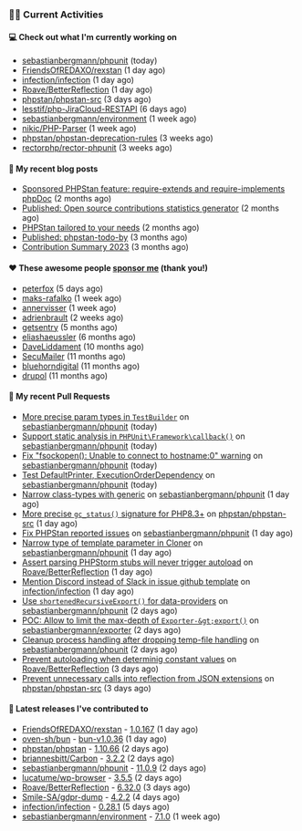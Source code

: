 ### 👨‍💻 Current Activities


#### 💻 Check out what I'm currently working on

- [sebastianbergmann/phpunit](https://github.com/sebastianbergmann/phpunit) (today)
- [FriendsOfREDAXO/rexstan](https://github.com/FriendsOfREDAXO/rexstan) (1 day ago)
- [infection/infection](https://github.com/infection/infection) (1 day ago)
- [Roave/BetterReflection](https://github.com/Roave/BetterReflection) (1 day ago)
- [phpstan/phpstan-src](https://github.com/phpstan/phpstan-src) (3 days ago)
- [lesstif/php-JiraCloud-RESTAPI](https://github.com/lesstif/php-JiraCloud-RESTAPI) (6 days ago)
- [sebastianbergmann/environment](https://github.com/sebastianbergmann/environment) (1 week ago)
- [nikic/PHP-Parser](https://github.com/nikic/PHP-Parser) (1 week ago)
- [phpstan/phpstan-deprecation-rules](https://github.com/phpstan/phpstan-deprecation-rules) (3 weeks ago)
- [rectorphp/rector-phpunit](https://github.com/rectorphp/rector-phpunit) (3 weeks ago)


#### 📜 My recent blog posts

- [Sponsored PHPStan feature: require-extends and require-implements phpDoc](https://staabm.github.io/2024/01/15/phpstan-require-extends-implements.html) (2 months ago)
- [Published: Open source contributions statistics generator](https://staabm.github.io/2024/01/10/oss-contribs-published.html) (2 months ago)
- [PHPStan tailored to your needs](https://staabm.github.io/2024/01/01/phpstan-customizing.html) (2 months ago)
- [Published: phpstan-todo-by](https://staabm.github.io/2023/12/17/phpstan-todo-by-published.html) (3 months ago)
- [Contribution Summary 2023](https://staabm.github.io/2023/12/07/contribution-summary-2023.html) (3 months ago)


#### ❤️ These awesome people [sponsor me](https://github.com/sponsors/staabm) (thank you!)

- [peterfox](https://github.com/peterfox) (5 days ago)
- [maks-rafalko](https://github.com/maks-rafalko) (1 week ago)
- [annervisser](https://github.com/annervisser) (1 week ago)
- [adrienbrault](https://github.com/adrienbrault) (2 weeks ago)
- [getsentry](https://github.com/getsentry) (5 months ago)
- [eliashaeussler](https://github.com/eliashaeussler) (6 months ago)
- [DaveLiddament](https://github.com/DaveLiddament) (10 months ago)
- [SecuMailer](https://github.com/SecuMailer) (11 months ago)
- [bluehorndigital](https://github.com/bluehorndigital) (11 months ago)
- [drupol](https://github.com/drupol) (11 months ago)


#### 🔨 My recent Pull Requests

- [More precise param types in `TestBuilder`](https://github.com/sebastianbergmann/phpunit/pull/5782) on [sebastianbergmann/phpunit](https://github.com/sebastianbergmann/phpunit) (today)
- [Support static analysis in `PHPUnit\Framework\callback()`](https://github.com/sebastianbergmann/phpunit/pull/5781) on [sebastianbergmann/phpunit](https://github.com/sebastianbergmann/phpunit) (today)
- [Fix &#34;fsockopen(): Unable to connect to hostname:0&#34; warning](https://github.com/sebastianbergmann/phpunit/pull/5780) on [sebastianbergmann/phpunit](https://github.com/sebastianbergmann/phpunit) (today)
- [Test DefaultPrinter, ExecutionOrderDependency](https://github.com/sebastianbergmann/phpunit/pull/5779) on [sebastianbergmann/phpunit](https://github.com/sebastianbergmann/phpunit) (today)
- [Narrow class-types with generic](https://github.com/sebastianbergmann/phpunit/pull/5778) on [sebastianbergmann/phpunit](https://github.com/sebastianbergmann/phpunit) (1 day ago)
- [More precise `gc_status()` signature for PHP8.3&#43;](https://github.com/phpstan/phpstan-src/pull/2996) on [phpstan/phpstan-src](https://github.com/phpstan/phpstan-src) (1 day ago)
- [Fix PHPStan reported issues](https://github.com/sebastianbergmann/phpunit/pull/5777) on [sebastianbergmann/phpunit](https://github.com/sebastianbergmann/phpunit) (1 day ago)
- [Narrow type of template parameter in Cloner](https://github.com/sebastianbergmann/phpunit/pull/5776) on [sebastianbergmann/phpunit](https://github.com/sebastianbergmann/phpunit) (1 day ago)
- [Assert parsing PHPStorm stubs will never trigger autoload](https://github.com/Roave/BetterReflection/pull/1418) on [Roave/BetterReflection](https://github.com/Roave/BetterReflection) (1 day ago)
- [Mention Discord instead of Slack in issue github template](https://github.com/infection/infection/pull/1951) on [infection/infection](https://github.com/infection/infection) (1 day ago)
- [Use `shortenedRecursiveExport()` for data-providers](https://github.com/sebastianbergmann/phpunit/pull/5774) on [sebastianbergmann/phpunit](https://github.com/sebastianbergmann/phpunit) (2 days ago)
- [POC: Allow to limit the max-depth of `Exporter-&gt;export()`](https://github.com/sebastianbergmann/exporter/pull/55) on [sebastianbergmann/exporter](https://github.com/sebastianbergmann/exporter) (2 days ago)
- [Cleanup process handling after dropping temp-file handling](https://github.com/sebastianbergmann/phpunit/pull/5772) on [sebastianbergmann/phpunit](https://github.com/sebastianbergmann/phpunit) (2 days ago)
- [Prevent autoloading when determinig constant values](https://github.com/Roave/BetterReflection/pull/1416) on [Roave/BetterReflection](https://github.com/Roave/BetterReflection) (3 days ago)
- [Prevent unnecessary calls into reflection from JSON extensions](https://github.com/phpstan/phpstan-src/pull/2994) on [phpstan/phpstan-src](https://github.com/phpstan/phpstan-src) (3 days ago)


#### 🔭 Latest releases I've contributed to

- [FriendsOfREDAXO/rexstan](https://github.com/FriendsOfREDAXO/rexstan) - [1.0.167](https://github.com/FriendsOfREDAXO/rexstan/releases/tag/1.0.167) (1 day ago)
- [oven-sh/bun](https://github.com/oven-sh/bun) - [bun-v1.0.36](https://github.com/oven-sh/bun/releases/tag/bun-v1.0.36) (1 day ago)
- [phpstan/phpstan](https://github.com/phpstan/phpstan) - [1.10.66](https://github.com/phpstan/phpstan/releases/tag/1.10.66) (2 days ago)
- [briannesbitt/Carbon](https://github.com/briannesbitt/Carbon) - [3.2.2](https://github.com/briannesbitt/Carbon/releases/tag/3.2.2) (2 days ago)
- [sebastianbergmann/phpunit](https://github.com/sebastianbergmann/phpunit) - [11.0.9](https://github.com/sebastianbergmann/phpunit/releases/tag/11.0.9) (2 days ago)
- [lucatume/wp-browser](https://github.com/lucatume/wp-browser) - [3.5.5](https://github.com/lucatume/wp-browser/releases/tag/3.5.5) (2 days ago)
- [Roave/BetterReflection](https://github.com/Roave/BetterReflection) - [6.32.0](https://github.com/Roave/BetterReflection/releases/tag/6.32.0) (3 days ago)
- [Smile-SA/gdpr-dump](https://github.com/Smile-SA/gdpr-dump) - [4.2.2](https://github.com/Smile-SA/gdpr-dump/releases/tag/4.2.2) (4 days ago)
- [infection/infection](https://github.com/infection/infection) - [0.28.1](https://github.com/infection/infection/releases/tag/0.28.1) (5 days ago)
- [sebastianbergmann/environment](https://github.com/sebastianbergmann/environment) - [7.1.0](https://github.com/sebastianbergmann/environment/releases/tag/7.1.0) (1 week ago)
